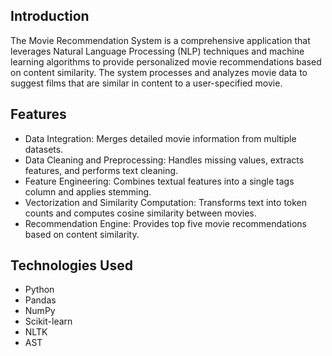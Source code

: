 ## Introduction
The Movie Recommendation System is a comprehensive application that leverages Natural Language Processing (NLP) techniques and machine learning algorithms to provide personalized movie recommendations based on content similarity. The system processes and analyzes movie data to suggest films that are similar in content to a user-specified movie.

## Features
- Data Integration: Merges detailed movie information from multiple datasets.
- Data Cleaning and Preprocessing: Handles missing values, extracts features, and performs text cleaning.
- Feature Engineering: Combines textual features into a single tags column and applies stemming.
- Vectorization and Similarity Computation: Transforms text into token counts and computes cosine similarity between movies.
- Recommendation Engine: Provides top five movie recommendations based on content similarity.

## Technologies Used
- Python
- Pandas
- NumPy
- Scikit-learn
- NLTK
- AST
